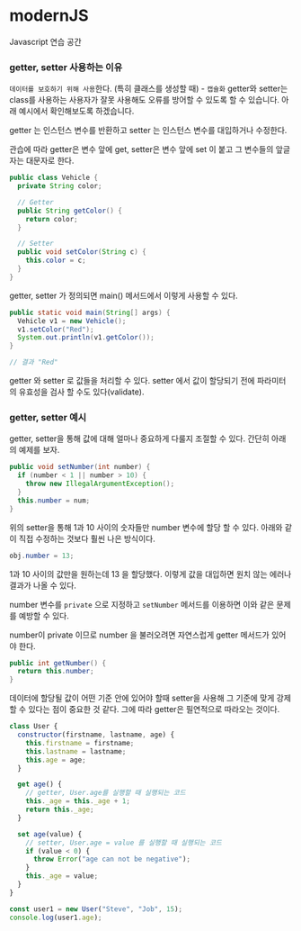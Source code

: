 # modernJS

Javascript 연습 공간

### getter, setter 사용하는 이유

`데이터를 보호하기 위해 사용`한다. (특히 클래스를 생성할 때) - `캡슐화`
getter와 setter는 class를 사용하는 사용자가 잘못 사용해도 오류를 방어할 수 있도록 할 수 있습니다.
아래 예시에서 확인해보도록 하겠습니다.

getter 는 인스턴스 변수를 반환하고 setter 는 인스턴스 변수를 대입하거나 수정한다.

관습에 따라 getter은 변수 앞에 get, setter은 변수 앞에 set 이 붙고 그 변수들의 앞글자는 대문자로 한다.

```java
public class Vehicle {
  private String color;

  // Getter
  public String getColor() {
    return color;
  }

  // Setter
  public void setColor(String c) {
    this.color = c;
  }
}
```

getter, setter 가 정의되면 main() 메서드에서 이렇게 사용할 수 있다.

```java
public static void main(String[] args) {
  Vehicle v1 = new Vehicle();
  v1.setColor("Red");
  System.out.println(v1.getColor());
}

// 결과 "Red"
```

getter 와 setter 로 값들을 처리할 수 있다.
setter 에서 값이 할당되기 전에 파라미터의 유효성을 검사 할 수도 있다(validate).

### getter, setter 예시

getter, setter을 통해 값에 대해 얼마나 중요하게 다룰지 조절할 수 있다.
간단히 아래의 예제를 보자.

```java
public void setNumber(int number) {
  if (number < 1 || number > 10) {
    throw new IllegalArgumentException();
  }
  this.number = num;
}
```

위의 setter을 통해 1과 10 사이의 숫자들만 number 변수에 할당 할 수 있다.
아래와 같이 직접 수정하는 것보다 훨씬 나은 방식이다.

```java
obj.number = 13;
```

1과 10 사이의 값만을 원하는데 13 을 할당했다.
이렇게 값을 대입하면 원치 않는 에러나 결과가 나올 수 있다.

number 변수를 `private` 으로 지정하고 `setNumber` 메서드를
이용하면 이와 같은 문제를 예방할 수 있다.

number이 private 이므로 number 을 불러오려면 자연스럽게
getter 메서드가 있어야 한다.

```java
public int getNumber() {
  return this.number;
}
```

데이터에 할당될 값이 어떤 기준 안에 있어야 할때
setter을 사용해 그 기준에 맞게 강제할 수 있다는 점이 중요한 것 같다.
그에 따라 getter은 필연적으로 따라오는 것이다.

```javascript
class User {
  constructor(firstname, lastname, age) {
    this.firstname = firstname;
    this.lastname = lastname;
    this.age = age;
  }

  get age() {
    // getter, User.age를 실행할 때 실행되는 코드
    this._age = this._age + 1;
    return this._age;
  }

  set age(value) {
    // setter, User.age = value 를 실행할 때 실행되는 코드
    if (value < 0) {
      throw Error("age can not be negative");
    }
    this._age = value;
  }
}

const user1 = new User("Steve", "Job", 15);
console.log(user1.age);
```
